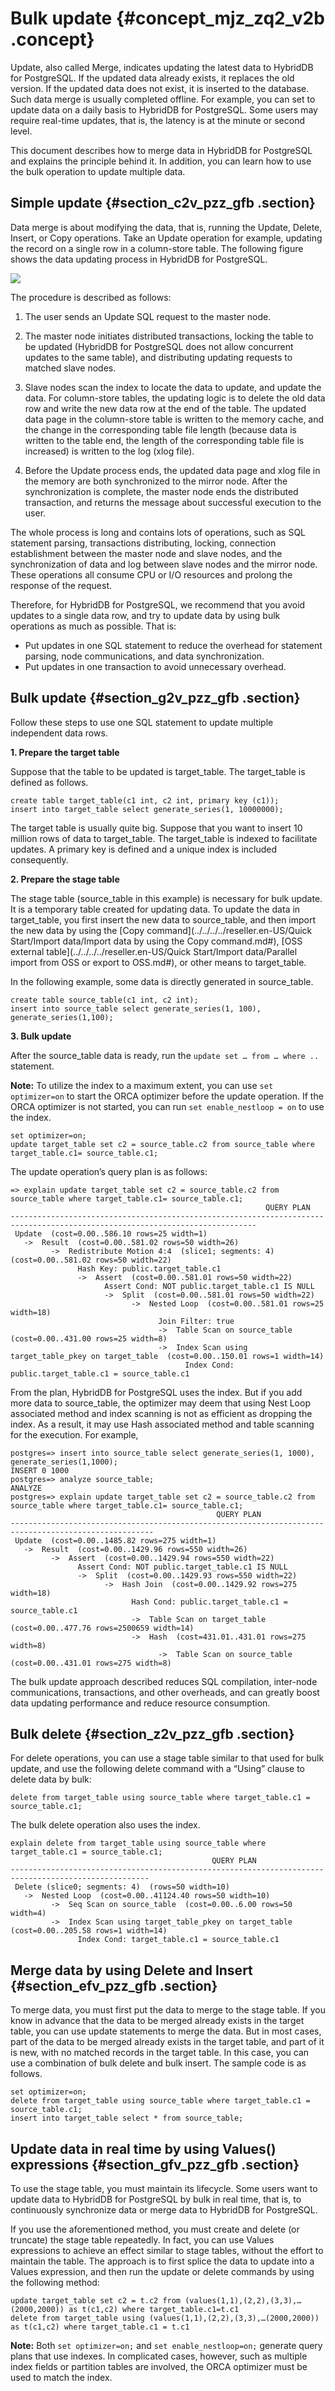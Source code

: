 # Bulk update {#concept_mjz_zq2_v2b .concept}

Update, also called Merge, indicates updating the latest data to HybridDB for PostgreSQL. If the updated data already exists, it replaces the old version. If the updated data does not exist, it is inserted to the database. Such data merge is usually completed offline. For example, you can set to update data on a daily basis to HybridDB for PostgreSQL. Some users may require real-time updates, that is, the latency is at the minute or second level.

This document describes how to merge data in HybridDB for PostgreSQL and explains the principle behind it. In addition, you can learn how to use the bulk operation to update multiple data.

## Simple update {#section_c2v_pzz_gfb .section}

Data merge is about modifying the data, that is, running the Update, Delete, Insert, or Copy operations. Take an Update operation for example, updating the record on a single row in a column-store table. The following figure shows the data updating process in HybridDB for PostgreSQL.

![](http://static-aliyun-doc.oss-cn-hangzhou.aliyuncs.com/assets/img/16862/15381258659770_en-US.png)

The procedure is described as follows:

1.  The user sends an Update SQL request to the master node.

2.  The master node initiates distributed transactions, locking the table to be updated \(HybridDB for PostgreSQL does not allow concurrent updates to the same table\), and distributing updating requests to matched slave nodes.

3.  Slave nodes scan the index to locate the data to update, and update the data. For column-store tables, the updating logic is to delete the old data row and write the new data row at the end of the table. The updated data page in the column-store table is written to the memory cache, and the change in the corresponding table file length \(because data is written to the table end, the length of the corresponding table file is increased\) is written to the log \(xlog file\).

4.  Before the Update process ends, the updated data page and xlog file in the memory are both synchronized to the mirror node. After the synchronization is complete, the master node ends the distributed transaction, and returns the message about successful execution to the user.


The whole process is long and contains lots of operations, such as SQL statement parsing, transactions distributing, locking, connection establishment between the master node and slave nodes, and the synchronization of data and log between slave nodes and the mirror node. These operations all consume CPU or I/O resources and prolong the response of the request.

Therefore, for HybridDB for PostgreSQL, we recommend that you avoid updates to a single data row, and try to update data by using bulk operations as much as possible. That is:

-   Put updates in one SQL statement to reduce the overhead for statement parsing, node communications, and data synchronization.
-   Put updates in one transaction to avoid unnecessary overhead.

## Bulk update {#section_g2v_pzz_gfb .section}

Follow these steps to use one SQL statement to update multiple independent data rows.

**1. Prepare the target table**

Suppose that the table to be updated is target\_table. The target\_table is defined as follows.

```
create table target_table(c1 int, c2 int, primary key (c1));
insert into target_table select generate_series(1, 10000000);
```

The target table is usually quite big. Suppose that you want to insert 10 million rows of data to target\_table. The target\_table is indexed to facilitate updates. A primary key is defined and a unique index is included consequently.

**2. Prepare the stage table**

The stage table \(source\_table in this example\) is necessary for bulk update. It is a temporary table created for updating data. To update the data in target\_table, you first insert the new data to source\_table, and then import the new data by using the [Copy command](../../../../reseller.en-US/Quick Start/Import data/Import data by using the Copy command.md#), [OSS external table](../../../../reseller.en-US/Quick Start/Import data/Parallel import from OSS or export to OSS.md#), or other means to target\_table.

In the following example, some data is directly generated in source\_table.

```
create table source_table(c1 int, c2 int);
insert into source_table select generate_series(1, 100), generate_series(1,100);
```

**3. Bulk update**

After the source\_table data is ready, run the `update set … from … where ..` statement.

**Note:** To utilize the index to a maximum extent, you can use `set optimizer=on` to start the ORCA optimizer before the update operation. If the ORCA optimizer is not started, you can run `set enable_nestloop = on` to use the index.

```
set optimizer=on;
update target_table set c2 = source_table.c2 from source_table where target_table.c1= source_table.c1;
```

The update operation’s query plan is as follows:

```
=> explain update target_table set c2 = source_table.c2 from source_table where target_table.c1= source_table.c1;
                                                         QUERY PLAN
-----------------------------------------------------------------------------------------------------------------------------
 Update  (cost=0.00..586.10 rows=25 width=1)
   ->  Result  (cost=0.00..581.02 rows=50 width=26)
         ->  Redistribute Motion 4:4  (slice1; segments: 4)  (cost=0.00..581.02 rows=50 width=22)
               Hash Key: public.target_table.c1
               ->  Assert  (cost=0.00..581.01 rows=50 width=22)
                     Assert Cond: NOT public.target_table.c1 IS NULL
                     ->  Split  (cost=0.00..581.01 rows=50 width=22)
                           ->  Nested Loop  (cost=0.00..581.01 rows=25 width=18)
                                 Join Filter: true
                                 ->  Table Scan on source_table  (cost=0.00..431.00 rows=25 width=8)
                                 ->  Index Scan using target_table_pkey on target_table  (cost=0.00..150.01 rows=1 width=14)
                                       Index Cond: public.target_table.c1 = source_table.c1
```

From the plan, HybridDB for PostgreSQL uses the index. But if you add more data to source\_table, the optimizer may deem that using Nest Loop associated method and index scanning is not as efficient as dropping the index. As a result, it may use Hash associated method and table scanning for the execution. For example,

```
postgres=> insert into source_table select generate_series(1, 1000), generate_series(1,1000);
INSERT 0 1000
postgres=> analyze source_table;
ANALYZE
postgres=> explain update target_table set c2 = source_table.c2 from source_table where target_table.c1= source_table.c1;
                                              QUERY PLAN
------------------------------------------------------------------------------------------------------
 Update  (cost=0.00..1485.82 rows=275 width=1)
   ->  Result  (cost=0.00..1429.96 rows=550 width=26)
         ->  Assert  (cost=0.00..1429.94 rows=550 width=22)
               Assert Cond: NOT public.target_table.c1 IS NULL
               ->  Split  (cost=0.00..1429.93 rows=550 width=22)
                     ->  Hash Join  (cost=0.00..1429.92 rows=275 width=18)
                           Hash Cond: public.target_table.c1 = source_table.c1
                           ->  Table Scan on target_table  (cost=0.00..477.76 rows=2500659 width=14)
                           ->  Hash  (cost=431.01..431.01 rows=275 width=8)
                                 ->  Table Scan on source_table  (cost=0.00..431.01 rows=275 width=8)
```

The bulk update approach described reduces SQL compilation, inter-node communications, transactions, and other overheads, and can greatly boost data updating performance and reduce resource consumption.

## Bulk delete {#section_z2v_pzz_gfb .section}

For delete operations, you can use a stage table similar to that used for bulk update, and use the following delete command with a “Using” clause to delete data by bulk:

```
delete from target_table using source_table where target_table.c1 = source_table.c1;
```

The bulk delete operation also uses the index.

```
explain delete from target_table using source_table where target_table.c1 = source_table.c1;
                                             QUERY PLAN
-----------------------------------------------------------------------------------------------------
 Delete (slice0; segments: 4)  (rows=50 width=10)
   ->  Nested Loop  (cost=0.00..41124.40 rows=50 width=10)
         ->  Seq Scan on source_table  (cost=0.00..6.00 rows=50 width=4)
         ->  Index Scan using target_table_pkey on target_table  (cost=0.00..205.58 rows=1 width=14)
               Index Cond: target_table.c1 = source_table.c1
```

## Merge data by using Delete and Insert {#section_efv_pzz_gfb .section}

To merge data, you must first put the data to merge to the stage table. If you know in advance that the data to be merged already exists in the target table, you can use update statements to merge the data. But in most cases, part of the data to be merged already exists in the target table, and part of it is new, with no matched records in the target table. In this case, you can use a combination of bulk delete and bulk insert. The sample code is as follows.

```
set optimizer=on;
delete from target_table using source_table where target_table.c1 = source_table.c1;
insert into target_table select * from source_table;
```

## Update data in real time by using Values\(\) expressions {#section_gfv_pzz_gfb .section}

To use the stage table, you must maintain its lifecycle. Some users want to update data to HybridDB for PostgreSQL by bulk in real time, that is, to continuously synchronize data or merge data to HybridDB for PostgreSQL.

If you use the aforementioned method, you must create and delete \(or truncate\) the stage table repeatedly. In fact, you can use Values expressions to achieve an effect similar to stage tables, without the effort to maintain the table. The approach is to first splice the data to update into a Values expression, and then run the update or delete commands by using the following method:

```
update target_table set c2 = t.c2 from (values(1,1),(2,2),(3,3),…(2000,2000)) as t(c1,c2) where target_table.c1=t.c1
delete from target_table using (values(1,1),(2,2),(3,3),…(2000,2000)) as t(c1,c2) where target_table.c1 = t.c1
```

**Note:** Both `set optimizer=on;` and `set enable_nestloop=on;` generate query plans that use indexes. In complicated cases, however, such as multiple index fields or partition tables are involved, the ORCA optimizer must be used to match the index.

